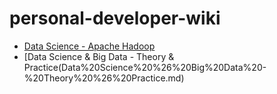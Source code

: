 # personal-developer-wiki

* [Data Science - Apache Hadoop](Data%20Science%20-%20Apache%20Hadoop.md)
* [Data Science & Big Data - Theory & Practice(Data%20Science%20%26%20Big%20Data%20-%20Theory%20%26%20Practice.md)
